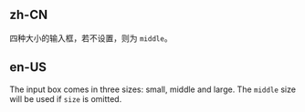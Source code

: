 ## zh-CN

四种大小的输入框，若不设置，则为 `middle`。

## en-US

The input box comes in three sizes: small, middle and large. The `middle` size will be used if `size` is omitted.
